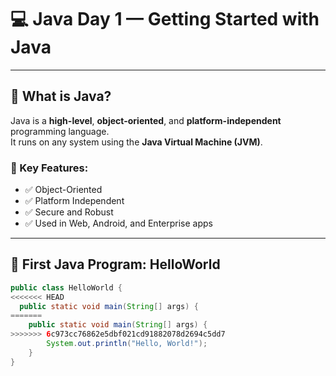 # 💻 Java Day 1 — Getting Started with Java

---

## 🧠 What is Java?

Java is a **high-level**, **object-oriented**, and **platform-independent** programming language.  
It runs on any system using the **Java Virtual Machine (JVM)**.

### 🔑 Key Features:
- ✅ Object-Oriented  
- ✅ Platform Independent  
- ✅ Secure and Robust  
- ✅ Used in Web, Android, and Enterprise apps

---

## 📘 First Java Program: HelloWorld

```java
public class HelloWorld {
<<<<<<< HEAD
  public static void main(String[] args) {
=======
    public static void main(String[] args) {
>>>>>>> 6c973cc76862e5dbf021cd91882078d2694c5dd7
        System.out.println("Hello, World!");
    }
}
